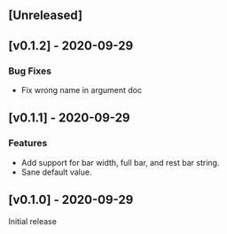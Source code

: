 ## [Unreleased]


## [v0.1.2] - 2020-09-29

### Bug Fixes
- Fix wrong name in argument doc

## [v0.1.1] - 2020-09-29

### Features
- Add support for bar width, full bar, and rest bar string.
- Sane default value.

## [v0.1.0] - 2020-09-29

Initial release
